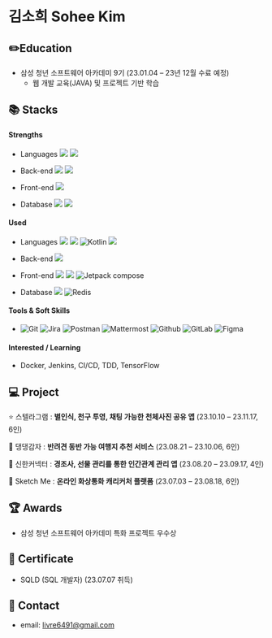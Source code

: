 # 김소희 Sohee Kim

## :pencil2:Education

+ 삼성 청년 소프트웨어 아카데미 9기 (23.01.04 – 23년 12월 수료 예정)
  + 웹 개발 교육(JAVA) 및 프로젝트 기반 학습

## :books: Stacks

#### Strengths

+ Languages   <img src="https://img.shields.io/badge/java-007396?style=for-the-badge&logo=Java&logoColor=white">  <img src="https://img.shields.io/badge/javascript-F7DF1E?style=for-the-badge&logo=javascript&logoColor=black"> 

+ Back-end  <img src="https://img.shields.io/badge/spring-6DB33F?style=for-the-badge&logo=spring&logoColor=white">  <img src="https://img.shields.io/badge/springboot-6DB33F?style=for-the-badge&logo=springboot&logoColor=white">

+ Front-end  <img src="https://img.shields.io/badge/react-61DAFB?style=for-the-badge&logo=react&logoColor=black">

+ Database   <img src="https://img.shields.io/badge/mysql-4479A1?style=for-the-badge&logo=mysql&logoColor=white">  <img src="https://img.shields.io/badge/mariaDB-003545?style=for-the-badge&logo=mariaDB&logoColor=white">    

#### Used

+ Languages  <img src="https://img.shields.io/badge/Python-3776AB?style=for-the-badge&logo=Python&logoColor=white">  <img src="https://img.shields.io/badge/c++-00599C?style=for-the-badge&logo=c%2B%2B&logoColor=white">  ![Kotlin](https://img.shields.io/badge/Kotlin-7F52FF?style=for-the-badge&logo=kotlin&logoColor=white)  <img src="https://img.shields.io/badge/typescript-3178C6?style=for-the-badge&logo=typescript&logoColor=white">

+ Back-end <img src="https://img.shields.io/badge/flask-000000?style=for-the-badge&logo=flask&logoColor=white">

+ Front-end  <img src="https://img.shields.io/badge/vue.js-4FC08D?style=for-the-badge&logo=vue.js&logoColor=white">  <img src="https://img.shields.io/badge/reactNative-61DAFB?style=for-the-badge&logo=react&logoColor=black">   ![Jetpack compose](https://img.shields.io/badge/Jetpack_Compose-3DDC84?style=for-the-badge&logo=jetpackcompose&logoColor=white)

+ Database  <img src="https://img.shields.io/badge/mongoDB-47A248?style=for-the-badge&logo=MongoDB&logoColor=white">  ![Redis](https://img.shields.io/badge/Redis-DC382D?style=for-the-badge&logo=redis&logoColor=white)

#### Tools & Soft Skills

+ ![Git](https://img.shields.io/badge/git-#F05032.svg?style=for-the-badge&logo=git&logoColor=white)  ![Jira](https://img.shields.io/badge/jira-#0052CC.svg?style=for-the-badge&logo=jira&logoColor=white)  ![Postman](https://img.shields.io/badge/Postman-#FF6C37.svg?style=for-the-badge&logo=Postman&logoColor=white)  ![Mattermost](https://img.shields.io/badge/MATTERMOST-#0058CC.svg?style=for-the-badge&logo=mattermost&logoColor=white)  ![Github](https://img.shields.io/badge/github-#181717.svg?style=for-the-badge&logo=github&logoColor=white) ![GitLab](https://img.shields.io/badge/gitlab-#FC6D26.svg?style=for-the-badge&logo=gitlab&logoColor=white)  ![Figma](https://img.shields.io/badge/figma-%23F24E1E.svg?style=for-the-badge&logo=figma&logoColor=white) 

#### Interested / Learning

+ Docker, Jenkins, CI/CD, TDD, TensorFlow

## :computer: Project

:star: 스텔라그램 : **별인식, 천구 투영, 채팅 가능한 천체사진 공유 앱** (23.10.10 – 23.11.17, 6인)

:dog: 댕댕감자 : **반려견 동반 가능 여행지 추천 서비스** (23.08.21 – 23.10.06, 6인)

:gift: 신한커넥터 : **경조사, 선물 관리를 통한 인간관계 관리 앱** (23.08.20 – 23.09.17, 4인)

:art: Sketch Me : **온라인 화상통화 캐리커처 플랫폼** (23.07.03 – 23.08.18, 6인)

## :trophy: Awards

+ 삼성 청년 소프트웨어 아카데미 특화 프로젝트 우수상

## 📄 Certificate

- SQLD (SQL 개발자) (23.07.07 취득)



## :calling: Contact

+ email: livre6491@gmail.com
